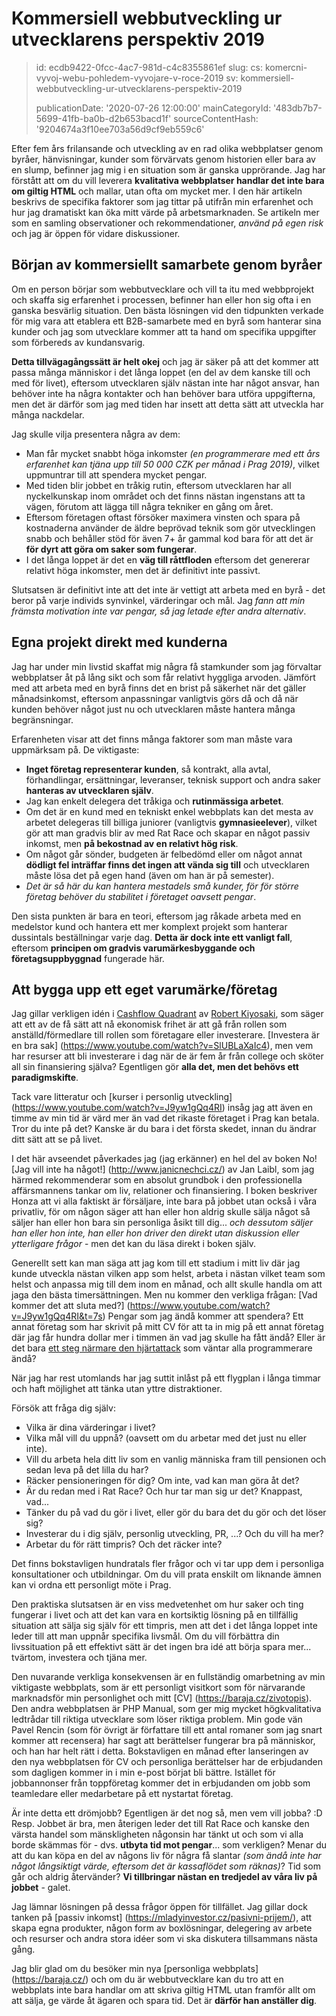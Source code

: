 Kommersiell webbutveckling ur utvecklarens perspektiv 2019
==========================================================

> id: ecdb9422-0fcc-4ac7-981d-c4c8355861ef
> slug:
> 	cs: komercni-vyvoj-webu-pohledem-vyvojare-v-roce-2019
> 	sv: kommersiell-webbutveckling-ur-utvecklarens-perspektiv-2019
> 
> publicationDate: '2020-07-26 12:00:00'
> mainCategoryId: '483db7b7-5699-41fb-ba0b-d2b653bacd1f'
> sourceContentHash: '9204674a3f10ee703a56d9cf9eb559c6'

Efter fem års frilansande och utveckling av en rad olika webbplatser genom byråer, hänvisningar, kunder som förvärvats genom historien eller bara av en slump, befinner jag mig i en situation som är ganska upprörande. Jag har förstått att om du vill leverera **kvalitativa webbplatser handlar det inte bara om giltig HTML** och mallar, utan ofta om mycket mer. I den här artikeln beskrivs de specifika faktorer som jag tittar på utifrån min erfarenhet och hur jag dramatiskt kan öka mitt värde på arbetsmarknaden. Se artikeln mer som en samling observationer och rekommendationer, *använd på egen risk* och jag är öppen för vidare diskussioner.

Början av kommersiellt samarbete genom byråer
-----------------------------------------

Om en person börjar som webbutvecklare och vill ta itu med webbprojekt och skaffa sig erfarenhet i processen, befinner han eller hon sig ofta i en ganska besvärlig situation. Den bästa lösningen vid den tidpunkten verkade för mig vara att etablera ett B2B-samarbete med en byrå som hanterar sina kunder och jag som utvecklare kommer att ta hand om specifika uppgifter som förbereds av kundansvarig.

**Detta tillvägagångssätt är helt okej** och jag är säker på att det kommer att passa många människor i det långa loppet (en del av dem kanske till och med för livet), eftersom utvecklaren själv nästan inte har något ansvar, han behöver inte ha några kontakter och han behöver bara utföra uppgifterna, men det är därför som jag med tiden har insett att detta sätt att utveckla har många nackdelar.

Jag skulle vilja presentera några av dem:

- Man får mycket snabbt höga inkomster *(en programmerare med ett års erfarenhet kan tjäna upp till 50 000 CZK per månad i Prag 2019)*, vilket uppmuntrar till att spendera mycket pengar.
- Med tiden blir jobbet en tråkig rutin, eftersom utvecklaren har all nyckelkunskap inom området och det finns nästan ingenstans att ta vägen, förutom att lägga till några tekniker en gång om året.
- Eftersom företagen oftast försöker maximera vinsten och spara på kostnaderna använder de äldre beprövad teknik som gör utvecklingen snabb och behåller stöd för även 7+ år gammal kod bara för att det är **för dyrt att göra om saker som fungerar**.
- I det långa loppet är det en **väg till råttfloden** eftersom det genererar relativt höga inkomster, men det är definitivt inte passivt.

Slutsatsen är definitivt inte att det inte är vettigt att arbeta med en byrå - det beror på varje individs synvinkel, värderingar och mål. Jag *fann att min främsta motivation inte var pengar, så jag letade efter andra alternativ*.

Egna projekt direkt med kunderna
----------------------------------

Jag har under min livstid skaffat mig några få stamkunder som jag förvaltar webbplatser åt på lång sikt och som får relativt hyggliga arvoden. Jämfört med att arbeta med en byrå finns det en brist på säkerhet när det gäller månadsinkomst, eftersom anpassningar vanligtvis görs då och då när kunden behöver något just nu och utvecklaren måste hantera många begränsningar.

Erfarenheten visar att det finns många faktorer som man måste vara uppmärksam på. De viktigaste:

- **Inget företag representerar kunden**, så kontrakt, alla avtal, förhandlingar, ersättningar, leveranser, teknisk support och andra saker **hanteras av utvecklaren själv**.
- Jag kan enkelt delegera det tråkiga och **rutinmässiga arbetet**.
- Om det är en kund med en tekniskt enkel webbplats kan det mesta av arbetet delegeras till billiga juniorer (vanligtvis **gymnasieelever**), vilket gör att man gradvis blir av med Rat Race och skapar en något passiv inkomst, men **på bekostnad av en relativt hög risk**.
- Om något går sönder, budgeten är felbedömd eller om något annat **dödligt fel inträffar finns det ingen att vända sig till** och utvecklaren måste lösa det på egen hand (även om han är på semester).
- *Det är så här du kan hantera mestadels små kunder, för för större företag behöver du stabilitet i företaget oavsett pengar*.

Den sista punkten är bara en teori, eftersom jag råkade arbeta med en medelstor kund och hantera ett mer komplext projekt som hanterar dussintals beställningar varje dag. **Detta är dock inte ett vanligt fall**, eftersom **principen om gradvis varumärkesbyggande och företagsuppbyggnad** fungerade här.

Att bygga upp ett eget varumärke/företag
-------------------------------------

Jag gillar verkligen idén i [Cashflow Quadrant](https://www.youtube.com/watch?v=bC1ScfCny38) av [Robert Kiyosaki](https://cs.wikipedia.org/wiki/Robert_Kiyosaki), som säger att ett av de få sätt att nå ekonomisk frihet är att gå från rollen som anställd/förmedlare till rollen som företagare eller investerare. [Investera är en bra sak] (https://www.youtube.com/watch?v=SlUBLaXaIc4), men vem har resurser att bli investerare i dag när de är fem år från college och sköter all sin finansiering själva? Egentligen gör **alla det, men det behövs ett paradigmskifte**.

Tack vare litteratur och [kurser i personlig utveckling] (https://www.youtube.com/watch?v=J9yw1gQq4RI) insåg jag att även en timme av min tid är värd mer än vad det rikaste företaget i Prag kan betala. Tror du inte på det? Kanske är du bara i det första skedet, innan du ändrar ditt sätt att se på livet.

I det här avseendet påverkades jag (jag erkänner) en hel del av boken No! [Jag vill inte ha något!] (http://www.janicnechci.cz/) av Jan Laibl, som jag härmed rekommenderar som en absolut grundbok i den professionella affärsmannens tankar om liv, relationer och finansiering. I boken beskriver Honza att vi alla faktiskt är försäljare, inte bara på jobbet utan också i våra privatliv, för om någon säger att han eller hon aldrig skulle sälja något så säljer han eller hon bara sin personliga åsikt till dig... *och dessutom säljer han eller hon inte, han eller hon driver den direkt utan diskussion eller ytterligare frågor* - men det kan du läsa direkt i boken själv.

Generellt sett kan man säga att jag kom till ett stadium i mitt liv där jag kunde utveckla nästan vilken app som helst, arbeta i nästan vilket team som helst och anpassa mig till dem inom en månad, och allt skulle handla om att jaga den bästa timersättningen. Men nu kommer den verkliga frågan: [Vad kommer det att sluta med?] (https://www.youtube.com/watch?v=J9yw1gQq4RI&t=7s) Pengar som jag ändå kommer att spendera? Ett annat företag som har skrivit på mitt CV för att ta in mig på ett annat företag där jag får hundra dollar mer i timmen än vad jag skulle ha fått ändå? Eller är det bara [ett steg närmare den hjärtattack](https://blog.freelo.cz/david-grudl-jak-ho-neznate-aneb-infarktovy-vyvoj-open-source/) som väntar alla programmerare ändå?

När jag har rest utomlands har jag suttit inlåst på ett flygplan i långa timmar och haft möjlighet att tänka utan yttre distraktioner.

Försök att fråga dig själv:

- Vilka är dina värderingar i livet?
- Vilka mål vill du uppnå? (oavsett om du arbetar med det just nu eller inte).
- Vill du arbeta hela ditt liv som en vanlig människa fram till pensionen och sedan leva på det lilla du har?
- Räcker pensioneringen för dig? Om inte, vad kan man göra åt det?
- Är du redan med i Rat Race? Och hur tar man sig ur det? Knappast, vad...
- Tänker du på vad du gör i livet, eller gör du bara det du gör och det löser sig?
- Investerar du i dig själv, personlig utveckling, PR, ...? Och du vill ha mer?
- Arbetar du för rätt timpris? Och det räcker inte?

Det finns bokstavligen hundratals fler frågor och vi tar upp dem i personliga konsultationer och utbildningar. Om du vill prata enskilt om liknande ämnen kan vi ordna ett personligt möte i Prag.

Den praktiska slutsatsen är en viss medvetenhet om hur saker och ting fungerar i livet och att det kan vara en kortsiktig lösning på en tillfällig situation att sälja sig själv för ett timpris, men att det i det långa loppet inte leder till att man uppnår specifika livsmål. Om du vill förbättra din livssituation på ett effektivt sätt är det ingen bra idé att börja spara mer... tvärtom, investera och tjäna mer.

Den nuvarande verkliga konsekvensen är en fullständig omarbetning av min viktigaste webbplats, som är ett personligt visitkort som för närvarande marknadsför min personlighet och mitt [CV] (https://baraja.cz/zivotopis). Den andra webbplatsen är PHP Manual, som ger mig mycket högkvalitativa ledtrådar till riktiga utvecklare som löser riktiga problem. Min gode vän Pavel Rencin (som för övrigt är författare till ett antal romaner som jag snart kommer att recensera) har sagt att berättelser fungerar bra på människor, och han har helt rätt i detta. Bokstavligen en månad efter lanseringen av den nya webbplatsen för CV och personliga berättelser har de erbjudanden som dagligen kommer in i min e-post börjat bli bättre. Istället för jobbannonser från toppföretag kommer det in erbjudanden om jobb som teamledare eller medarbetare på ett nystartat företag.

Är inte detta ett drömjobb? Egentligen är det nog så, men vem vill jobba? :D Resp. Jobbet är bra, men återigen leder det till Rat Race och kanske den värsta handel som mänskligheten någonsin har tänkt ut och som vi alla borde skämmas för - dvs. **utbyta tid mot pengar**... som verkligen? Menar du att du kan köpa en del av någons liv för några få slantar *(som ändå inte har något långsiktigt värde, eftersom det är kassaflödet som räknas)*? Tid som går och aldrig återvänder? **Vi tillbringar nästan en tredjedel av våra liv på jobbet** - galet.

Jag lämnar lösningen på dessa frågor öppen för tillfället. Jag gillar dock tanken på [passiv inkomst] (https://mladyinvestor.cz/pasivni-prijem/), att skapa egna produkter, någon form av boxlösningar, delegering av arbete och resurser och andra stora idéer som vi ska diskutera tillsammans nästa gång.

Jag blir glad om du besöker min nya [personliga webbplats] (https://baraja.cz/) och om du är webbutvecklare kan du tro att en webbplats inte bara handlar om att skriva giltig HTML utan framför allt om att sälja, ge värde åt ägaren och spara tid. Det är **därför han anställer dig**.
